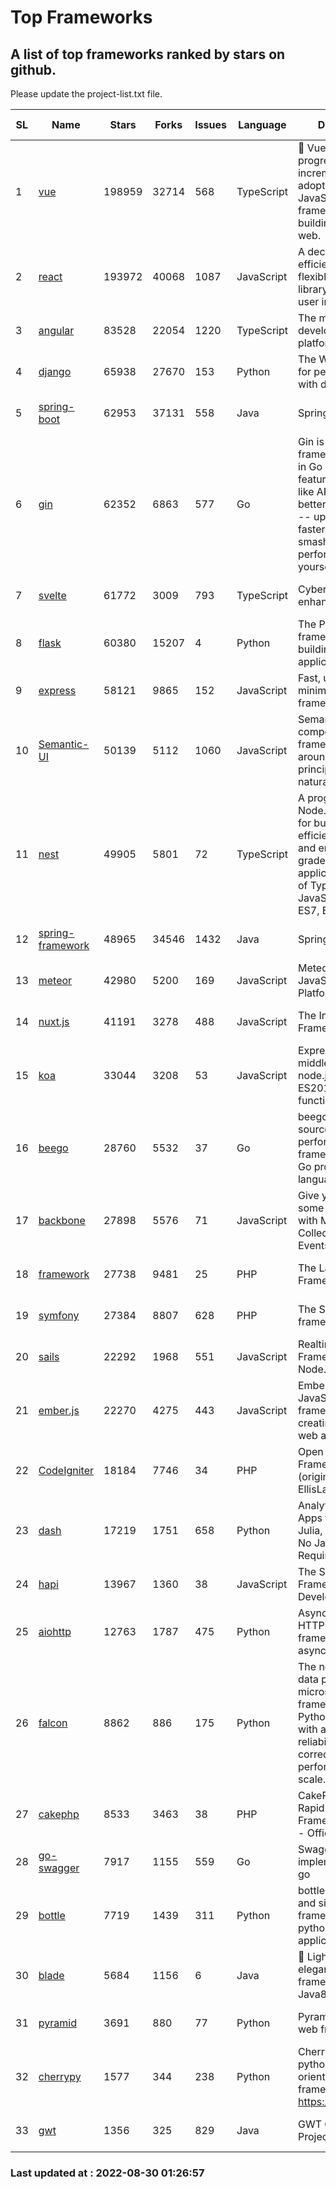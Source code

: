 # Top Frameworks
## A list of top frameworks ranked by stars on github.  
Please update the project-list.txt file.

| SL| Name  | Stars| Forks| Issues | Language | Description | Last Commit |
| --| ------| -----| ---- | ------ | -------- | ----------- | ----------- |
| 1 | [vue](https://github.com/vuejs/vue) | 198959 | 32714 | 568 | TypeScript | 🖖 Vue.js is a progressive, incrementally-adoptable JavaScript framework for building UI on the web. | 2022-08-23 01:29:42 |
| 2 | [react](https://github.com/facebook/react) | 193972 | 40068 | 1087 | JavaScript | A declarative, efficient, and flexible JavaScript library for building user interfaces. | 2022-08-27 01:47:39 |
| 3 | [angular](https://github.com/angular/angular) | 83528 | 22054 | 1220 | TypeScript | The modern web developer’s platform | 2022-08-26 16:46:07 |
| 4 | [django](https://github.com/django/django) | 65938 | 27670 | 153 | Python | The Web framework for perfectionists with deadlines. | 2022-08-29 17:28:00 |
| 5 | [spring-boot](https://github.com/spring-projects/spring-boot) | 62953 | 37131 | 558 | Java | Spring Boot | 2022-08-25 22:21:03 |
| 6 | [gin](https://github.com/gin-gonic/gin) | 62352 | 6863 | 577 | Go | Gin is a HTTP web framework written in Go (Golang). It features a Martini-like API with much better performance -- up to 40 times faster. If you need smashing performance, get yourself some Gin. | 2022-08-16 23:14:59 |
| 7 | [svelte](https://github.com/sveltejs/svelte) | 61772 | 3009 | 793 | TypeScript | Cybernetically enhanced web apps | 2022-08-29 19:47:20 |
| 8 | [flask](https://github.com/pallets/flask) | 60380 | 15207 | 4 | Python | The Python micro framework for building web applications. | 2022-08-27 13:04:55 |
| 9 | [express](https://github.com/expressjs/express) | 58121 | 9865 | 152 | JavaScript | Fast, unopinionated, minimalist web framework for node. | 2022-08-20 01:12:14 |
| 10 | [Semantic-UI](https://github.com/Semantic-Org/Semantic-UI) | 50139 | 5112 | 1060 | JavaScript | Semantic is a UI component framework based around useful principles from natural language. | 2018-10-21 20:59:02 |
| 11 | [nest](https://github.com/nestjs/nest) | 49905 | 5801 | 72 | TypeScript | A progressive Node.js framework for building efficient, scalable, and enterprise-grade server-side applications on top of TypeScript & JavaScript (ES6, ES7, ES8) 🚀 | 2022-08-29 08:54:39 |
| 12 | [spring-framework](https://github.com/spring-projects/spring-framework) | 48965 | 34546 | 1432 | Java | Spring Framework | 2022-08-28 16:48:21 |
| 13 | [meteor](https://github.com/meteor/meteor) | 42980 | 5200 | 169 | JavaScript | Meteor, the JavaScript App Platform | 2022-08-15 18:52:22 |
| 14 | [nuxt.js](https://github.com/nuxt/nuxt.js) | 41191 | 3278 | 488 | JavaScript | The Intuitive Vue(2) Framework | 2022-08-14 09:37:33 |
| 15 | [koa](https://github.com/koajs/koa) | 33044 | 3208 | 53 | JavaScript | Expressive middleware for node.js using ES2017 async functions | 2022-07-13 16:11:33 |
| 16 | [beego](https://github.com/beego/beego) | 28760 | 5532 | 37 | Go | beego is an open-source, high-performance web framework for the Go programming language. | 2022-07-30 08:03:02 |
| 17 | [backbone](https://github.com/jashkenas/backbone) | 27898 | 5576 | 71 | JavaScript | Give your JS App some Backbone with Models, Views, Collections, and Events | 2022-08-23 08:30:45 |
| 18 | [framework](https://github.com/laravel/framework) | 27738 | 9481 | 25 | PHP | The Laravel Framework. | 2022-08-29 19:51:08 |
| 19 | [symfony](https://github.com/symfony/symfony) | 27384 | 8807 | 628 | PHP | The Symfony PHP framework | 2022-08-29 06:59:42 |
| 20 | [sails](https://github.com/balderdashy/sails) | 22292 | 1968 | 551 | JavaScript | Realtime MVC Framework for Node.js | 2022-08-12 23:53:28 |
| 21 | [ember.js](https://github.com/emberjs/ember.js) | 22270 | 4275 | 443 | JavaScript | Ember.js - A JavaScript framework for creating ambitious web applications | 2022-08-27 01:57:44 |
| 22 | [CodeIgniter](https://github.com/bcit-ci/CodeIgniter) | 18184 | 7746 | 34 | PHP | Open Source PHP Framework (originally from EllisLab) | 2022-06-27 19:12:41 |
| 23 | [dash](https://github.com/plotly/dash) | 17219 | 1751 | 658 | Python | Analytical Web Apps for Python, R, Julia, and Jupyter. No JavaScript Required. | 2022-08-26 21:01:15 |
| 24 | [hapi](https://github.com/hapijs/hapi) | 13967 | 1360 | 38 | JavaScript | The Simple, Secure Framework Developers Trust | 2022-08-24 06:29:54 |
| 25 | [aiohttp](https://github.com/aio-libs/aiohttp) | 12763 | 1787 | 475 | Python | Asynchronous HTTP client/server framework for asyncio and Python | 2022-08-29 21:51:29 |
| 26 | [falcon](https://github.com/falconry/falcon) | 8862 | 886 | 175 | Python | The no-magic web data plane API and microservices framework for Python developers, with a focus on reliability, correctness, and performance at scale. | 2022-08-25 15:19:18 |
| 27 | [cakephp](https://github.com/cakephp/cakephp) | 8533 | 3463 | 38 | PHP | CakePHP: The Rapid Development Framework for PHP - Official Repository | 2022-08-29 00:25:46 |
| 28 | [go-swagger](https://github.com/go-swagger/go-swagger) | 7917 | 1155 | 559 | Go | Swagger 2.0 implementation for go | 2022-08-29 17:42:41 |
| 29 | [bottle](https://github.com/bottlepy/bottle) | 7719 | 1439 | 311 | Python | bottle.py is a fast and simple micro-framework for python web-applications. | 2022-08-03 13:51:35 |
| 30 | [blade](https://github.com/lets-blade/blade) | 5684 | 1156 | 6 | Java | :rocket: Lightning fast and elegant mvc framework for Java8 | 2022-05-10 12:38:06 |
| 31 | [pyramid](https://github.com/Pylons/pyramid) | 3691 | 880 | 77 | Python | Pyramid - A Python web framework | 2022-03-13 22:49:13 |
| 32 | [cherrypy](https://github.com/cherrypy/cherrypy) | 1577 | 344 | 238 | Python | CherryPy is a pythonic, object-oriented HTTP framework.      https://cherrypy.dev | 2022-07-17 20:36:25 |
| 33 | [gwt](https://github.com/gwtproject/gwt) | 1356 | 325 | 829 | Java | GWT Open Source Project | 2022-07-26 22:23:28 |

### Last updated at : 2022-08-30 01:26:57
